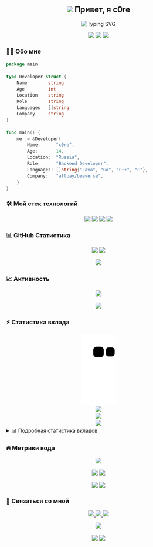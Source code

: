 <h2 align="center">
  <img src="https://media.giphy.com/media/hvRJCLFzcasrR4ia7z/giphy.gif" width="28">
  Привет, я c0re
</h2>

<p align="center">
  <img src="https://readme-typing-svg.herokuapp.com?font=Fira+Code&pause=1000&color=7B68EE&center=true&vCenter=true&width=435&lines=Backend+Developer;14+y.o.+programmer;Always+learning+new+things" alt="Typing SVG" />
</p>

<p align="center">
  <img src="https://img.shields.io/badge/Age-14-purple?style=for-the-badge" />
  <img src="https://img.shields.io/badge/Focus-Backend%20Development-purple?style=for-the-badge" />
  <img src="https://img.shields.io/badge/Location-Russia-purple?style=for-the-badge" />
</p>

### 👨‍💻 Обо мне

```go
package main

type Developer struct {
    Name        string
    Age         int
    Location    string
    Role        string
    Languages   []string
    Company     string
}

func main() {
    me := &Developer{
        Name:      "c0re",
        Age:       14,
        Location:  "Russia",
        Role:      "Backend Developer",
        Languages: []string{"Java", "Go", "C++", "C"},
        Company:   "altpay/beeverse",
    }
}
```

### 🛠️ Мой стек технологий

<p align="center">
  <img src="https://img.shields.io/badge/java-%23ED8B00.svg?style=for-the-badge&logo=java&logoColor=white" />
  <img src="https://img.shields.io/badge/go-%2300ADD8.svg?style=for-the-badge&logo=go&logoColor=white" />
  <img src="https://img.shields.io/badge/c++-%2300599C.svg?style=for-the-badge&logo=c%2B%2B&logoColor=white" />
  <img src="https://img.shields.io/badge/c-%2300599C.svg?style=for-the-badge&logo=c&logoColor=white" />
</p>

### 📊 GitHub Статистика

<p align="center">
  <img height="50%" width="auto" src="https://github-readme-stats.vercel.app/api?username=c0rex86&show_icons=true&theme=midnight-purple&hide_border=true&locale=ru">
  <img height="50%" width="auto" src="https://github-readme-stats.vercel.app/api/top-langs/?username=c0rex86&layout=compact&theme=midnight-purple&hide_border=true&locale=ru">
</p>

<p align="center">
  <img src="https://github-profile-trophy.vercel.app/?username=c0rex86&theme=darkhub&no-frame=true&column=7" />
</p>

### 📈 Активность

<p align="center">
  <img src="https://github-readme-streak-stats.herokuapp.com/?user=c0rex86&theme=midnight-purple&hide_border=true" />
</p>

<p align="center">
  <img src="https://github-readme-activity-graph.vercel.app/graph?username=c0rex86&theme=react-dark&hide_border=true&area=true" />
</p>

### ⚡ Статистика вклада

<div align="center">
  <img src="https://github.com/c0rex86/c0rex86/blob/output/github-contribution-grid-snake.svg" />
</div>

<!-- Календарь активности -->
<div align="center">
  <img src="https://github-contribution-calendar.vercel.app/api/?username=c0rex86&theme=midnight-purple&hide_border=true" />
</div>

<!-- Граф вкладов -->
<div align="center">
  <img src="https://github-readme-activity-graph.vercel.app/graph?username=c0rex86&theme=react-dark&hide_border=true&area=true&custom_title=Граф%20активности" />
</div>

<!-- Статистика коммитов -->
<div align="center">
  <img src="https://github-readme-streak-stats.herokuapp.com/?user=c0rex86&theme=midnight-purple&hide_border=true&date_format=j%20M%5B%20Y%5D&locale=ru" />
</div>

<!-- Детальная статистика -->
<details>
  <summary>📊 Подробная статистика вкладов</summary>
  
  <br/>
  
  <!-- Статистика по времени суток -->
  <div align="center">
    <img src="https://github-profile-summary-cards.vercel.app/api/cards/productive-time?username=c0rex86&theme=midnight_purple&utcOffset=3" />
  </div>
  
  <!-- Статистика по месяцам -->
  <div align="center">
    <img src="https://activity-graph.herokuapp.com/graph?username=c0rex86&theme=react-dark&hide_border=true&area=true&custom_title=Активность%20по%20месяцам" />
  </div>
  
  <!-- Статистика по языкам в коммитах -->
  <div align="center">
    <img src="https://github-profile-summary-cards.vercel.app/api/cards/most-commit-language?username=c0rex86&theme=midnight_purple" />
  </div>
</details>

### 🔥 Метрики кода

<p align="center">
  <img src="https://github-profile-summary-cards.vercel.app/api/cards/profile-details?username=c0rex86&theme=midnight_purple" />
</p>

<p align="center">
  <img src="https://github-profile-summary-cards.vercel.app/api/cards/repos-per-language?username=c0rex86&theme=midnight_purple" />
  <img src="https://github-profile-summary-cards.vercel.app/api/cards/most-commit-language?username=c0rex86&theme=midnight_purple" />
</p>

<p align="center">
  <img src="https://github-profile-summary-cards.vercel.app/api/cards/stats?username=c0rex86&theme=midnight_purple" />
  <img src="https://github-profile-summary-cards.vercel.app/api/cards/productive-time?username=c0rex86&theme=midnight_purple" />
</p>

### 🤝 Связаться со мной

<p align="center">
  <a href="https://t.me/c0re_x64">
    <img src="https://img.shields.io/badge/Telegram-2CA5E0?style=for-the-badge&logo=telegram&logoColor=white" />
  </a>
  <a href="https://tiktok.com/@c0rex86">
    <img src="https://img.shields.io/badge/TikTok-%23000000.svg?style=for-the-badge&logo=TikTok&logoColor=white" />
  </a>
  <a href="https://pgit.c0rex86.ru/c0re">
    <img src="https://img.shields.io/badge/Forgejo-purple?style=for-the-badge&logo=gitea&logoColor=white" />
  </a>
</p>

<p align="center">
  <img src="https://komarev.com/ghpvc/?username=c0rex86&color=blueviolet&style=for-the-badge" />
</p>

<!-- Дополнительные бейджи -->
<p align="center">
  <img src="https://img.shields.io/github/followers/c0rex86?style=for-the-badge&color=purple" />
  <img src="https://img.shields.io/github/stars/c0rex86?style=for-the-badge&color=purple" />
</p> 

